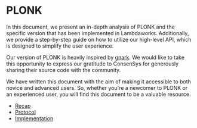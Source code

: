 # PLONK

In this document, we present an in-depth analysis of PLONK and the specific version that has been implemented in Lambdaworks. Additionally, we provide a step-by-step guide on how to utilize our high-level API, which is designed to simplify the user experience.

Our version of PLONK is heavily inspired by [gnark](https://github.com/ConsenSys/gnark). We would like to take this opportunity to express our gratitude to ConsenSys for generously sharing their source code with the community.

We have written this document with the aim of making it accessible to both novice and advanced users. So, whether you're a newcomer to PLONK or an experienced user, you will find this document to be a valuable resource.

- [Recap](./recap.md)
- [Protocol](./protocol.md)
- [Implementation](./implementation.md)